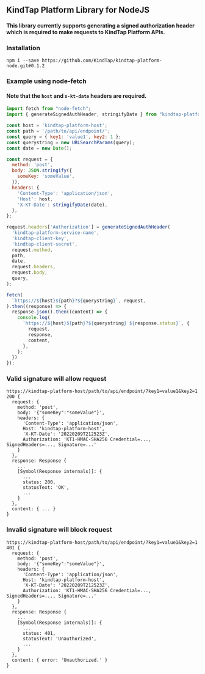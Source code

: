 ## KindTap Platform Library for NodeJS

#### This library currently supports generating a signed authorization header which is required to make requests to KindTap Platform APIs.

### Installation

`npm i --save https://github.com/KindTap/kindtap-platform-node.git#0.1.2`

### Example using node-fetch

#### Note that the `host` and `x-kt-date` headers are required.

```JavaScript
import fetch from "node-fetch";
import { generateSignedAuthHeader, stringifyDate } from "kindtap-platform-node";

const host = 'kindtap-platform-host';
const path = '/path/to/api/endpoint/';
const query = { key1: 'value1', key2: 1 };
const querystring = new URLSearchParams(query);
const date = new Date();

const request = {
  method: 'post',
  body: JSON.stringify({
    someKey: 'someValue',
  }),
  headers: {
    'Content-Type': 'application/json',
    'Host': host,
    'X-KT-Date': stringifyDate(date),
  },
};

request.headers['Authorization'] = generateSignedAuthHeader(
  'kindtap-platform-service-name',
  'kindtap-client-key',
  'kindtap-client-secret',
  request.method,
  path,
  date,
  request.headers,
  request.body,
  query,
);

fetch(
  `https://${host}${path}?${querystring}`, request,
).then((response) => {
  response.json().then((content) => {
    console.log(
      `https://${host}${path}?${querystring} ${response.status}`, {
        request,
        response,
        content,
      },
    );
  })
});
```

### Valid signature will allow request

```
https://kindtap-platform-host/path/to/api/endpoint/?key1=value1&key2=1 200 {
  request: {
    method: 'post',
    body: '{"someKey":"someValue"}',
    headers: {
      'Content-Type': 'application/json',
      Host: 'kindtap-platform-host',
      'X-KT-Date': '20220209T212523Z',
      Authorization: 'KT1-HMAC-SHA256 Credential=..., SignedHeaders=..., Signature=...'
    }
  },
  response: Response {
    ...
    [Symbol(Response internals)]: {
      ...
      status: 200,
      statusText: 'OK',
      ...
    }
  },
  content: { ... }
}
```

### Invalid signature will block request

```
https://kindtap-platform-host/path/to/api/endpoint/?key1=value1&key2=1 401 {
  request: {
    method: 'post',
    body: '{"someKey":"someValue"}',
    headers: {
      'Content-Type': 'application/json',
      Host: 'kindtap-platform-host',
      'X-KT-Date': '20220209T212523Z',
      Authorization: 'KT1-HMAC-SHA256 Credential=..., SignedHeaders=..., Signature=...'
    }
  },
  response: Response {
    ...
    [Symbol(Response internals)]: {
      ...
      status: 401,
      statusText: 'Unauthorized',
      ...
    }
  },
  content: { error: 'Unauthorized.' }
}
```
